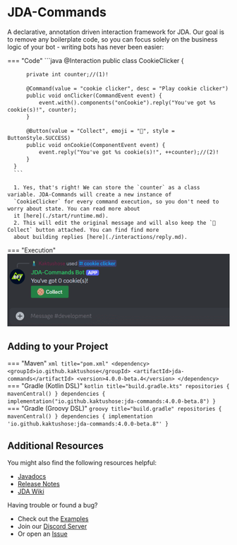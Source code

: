 # JDA-Commands

A declarative, annotation driven interaction framework for JDA. Our goal is to remove any boilerplate code, so 
you can focus solely on the business logic of your bot - writing bots has never been easier:

=== "Code"
      ```java
      @Interaction
      public class CookieClicker {
      
          private int counter;//(1)!
      
          @Command(value = "cookie clicker", desc = "Play cookie clicker")
          public void onClicker(CommandEvent event) {
              event.with().components("onCookie").reply("You've got %s cookie(s)!", counter);
          }
      
          @Button(value = "Collect", emoji = "🍪", style = ButtonStyle.SUCCESS)
          public void onCookie(ComponentEvent event) {
              event.reply("You've got %s cookie(s)!", ++counter);//(2)!
          }
      }
      ```

      1. Yes, that's right! We can store the `counter` as a class variable. JDA-Commands will create a new instance of
      `CookieClicker` for every command execution, so you don't need to worry about state. You can read more about 
      it [here](./start/runtime.md).
      2. This will edit the original message and will also keep the `🍪 Collect` button attached. You can find find more 
      about building replies [here](./interactions/reply.md).

=== "Execution"
      ![Cookie Clicker](./assets/cookie-clicker.gif)

## Adding to your Project
=== "Maven"
      ```xml title="pom.xml"
      <dependency>
         <groupId>io.github.kaktushose</groupId>
         <artifactId>jda-commands</artifactId>
         <version>4.0.0-beta.4</version>
      </dependency>
      ```
=== "Gradle (Kotlin DSL)"
      ```kotlin title="build.gradle.kts"
      repositories {
         mavenCentral()
      }
      dependencies {
         implementation("io.github.kaktushose:jda-commands:4.0.0-beta.8")
      }
      ```
=== "Gradle (Groovy DSL)"
      ```groovy title="build.gradle"
      repositories {
         mavenCentral()
      }
      dependencies {
         implementation 'io.github.kaktushose:jda-commands:4.0.0-beta.8"'
      }
      ```

## Additional Resources

You might also find the following resources helpful:

- [Javadocs](https://kaktushose.github.io/jda-commands/javadocs/JDAC_JAVADOC_VERSION/)
- [Release Notes](https://github.com/Kaktushose/jda-commands/releases)
- [JDA Wiki](https://jda.wiki/)

Having trouble or found a bug?

- Check out the [Examples](https://github.com/Kaktushose/jda-commands/tree/main/src/examples)
- Join our [Discord Server](https://discord.gg/tmq9BrZEKb)
- Or open an [Issue](https://github.com/Kaktushose/jda-commands/issues)
